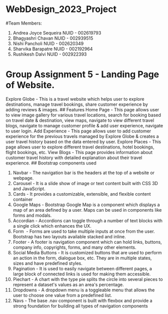 # WebDesign_2023_Project

#Team Members:
1. Andrea Joyce Sequeira NUID - 002619793
2. Bhagyashri Chavan NUID - 002939515
3. Nishi Pancholi NUID - 002620349
4. Sharvika Barapatre NUID - 002192964
5. Rushikesh Dalvi NUID - 002922393

# Group Assignment 5 - Landing Page of Website.
 
Explore Globe - This is a travel website which helps user to explore destinations, manage travel bookings, share customer experience by adding reviews & images. ## Features
Home Page - This page allows user to view image gallery for various travel locations, search for booking based on travel date & destination, view maps, navigate to view different travel blogs, navigate to manage customer profile & add user experience, navigate to user login.
Add Experience - This page allows user to add customer experience for the previous travels managed by Explore Globe & creates a user travel history based on the data entered by user.
Explore Places - This page allows user to explore different travel destinations, hotel bookings, flight bookings, etc.
View Blogs - This page provides information about customer travel history with detailed explanation about their travel experience. ## Bootstrap components used
1. Navbar - The navigation bar is the headers at the top of a website or webpage.
2. Carousel - It is a slide show of image or text content built with CSS 3D and JavaScript.
3. Cards - It provides a customizable, extensible, and flexible content container
4. Google Maps - Bootstrap Google Map is a component which displays a map of an area defined by a user. Maps can be used in components like forms and modals. 
5. Accordian - Accordions can toggle through a number of text blocks with a single click which enhances the UX.
6. Form  - Forms are used to take multiple inputs at once from the user. Bootstrap has two layouts available stacked and inline.
7. Footer - A footer is navigation component which can hold links, buttons, company info, copyrights, forms, and many other elements.
8. Social Media Buttons - It is customized buttons that are used to perform an action in the form, dialogue box, etc. They are in multiple states, sizes and have predefined styles.
9. Pagination - It is used to easily navigate between different pages, a large block of connected links is used for making them accessible.
10. Piechart - A chart with the type pie splits the circle into several pieces to represent a dataset's values as an area's percentage.
11. Dropdowns - A dropdown menu is a toggleable menu that allows the user to choose one value from a predefined list.
12. Navs - The base .nav component is built with flexbox and provide a strong foundation for building all types of navigation components